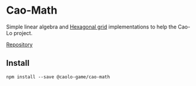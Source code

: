 # Cao-Math

Simple linear algebra and [Hexagonal grid](https://www.redblobgames.com/grids/hexagons/#hex-to-pixel) implementations to help the Cao-Lo project.

[Repository](https://github.com/caolo-game/cao-math)

## Install 

```
npm install --save @caolo-game/cao-math
```
